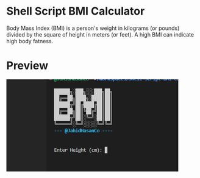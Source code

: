 # Shell Script BMI Calculator

Body Mass Index (BMI) is a person's weight in kilograms (or pounds) divided by the square of height in meters (or feet). A high BMI can indicate high body fatness.

# Preview
![](ART/s1.png)
